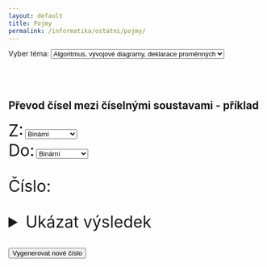 ```yaml
---
layout: default
title: Pojmy
permalink: /informatika/ostatni/pojmy/
---
```


<script defer src="https://cdn.jsdelivr.net/npm/alpinejs@3.x.x/dist/cdn.min.js"></script>

<div x-data="{
    topic: '9',
    data: [],
    getData() {
        let promises = []
        for (i = 1; i <= 25; i++) {
            promises.push(
                fetch('/informatika/ostatni/pojmy/' + i)
                    .then(res => res.text())
                    .then(html => /<body.*?>([\s\S]*)<\/body>/.exec(html)[1])
            )
        }
        Promise.all(promises).then(res => {
            this.data = res
        })
    }
}" x-init="getData()">

<label for="topics">Vyber téma:</label>
<select id="topics" x-model="topic">
    <option value="1">Algoritmus, vývojové diagramy, deklarace proměnných</option>
    <option value="2">Binární vyhledávací strom</option>
    <option value="3">Bitmapová počítačová grafika</option>
    <option value="4">Cyklus s podmínkou</option>
    <option value="5">Cyklus s pevným počtem kroků</option>
    <option value="6">Databázové systémy</option>
    <option value="7">Historie výpočetní techniky, hardware</option>
    <option value="8">Homogenní datové struktury</option>
    <option value="9">Informace a informační zdroje, číselné soustavy</option>
    <option value="10">Internet – historie, struktura a využití, služby internetu</option>
    <option value="11">Lineární spojový seznam</option>
    <option value="12">Multimedia</option>
    <option value="13">Nehomogenní datové struktury</option>
    <option value="14">Počítačové sítě</option>
    <option value="15">Počítačové viry a další malware</option>
    <option value="16">Prezentační technologie</option>
    <option value="17">Procedury a funkce, druhy parametrů</option>
    <option value="18">Software – vývoj, rozdělení, operační systémy</option>
    <option value="19">Tabulkové kalkulátory, textové editory</option>
    <option value="20">Teorie grafů, backtracking</option>
    <option value="21">Tvorba webových stránek</option>
    <option value="22">Úplný a neúplný podmíněný příkaz</option>
    <option value="23">Vektorová počítačová grafika</option>
    <option value="24">Základní metody vyhledávání a třídění</option>
    <option value="25">Záznamová média a zálohování dat, komprimace</option>
</select>

<div x-html="data[topic - 1]"></div>

<div
    x-if="topic === '9'"
    x-data="{
        from: '2',
        to: '10',
        number: 1000,
        generateNumber() {
            this.number = Math.floor(Math.random() * (1000000 - 10) + 10)
        }
    }"
    x-init="generateNumber()"
    style="margin-top: 5rem;"
>
    <h2>Převod čísel mezi číselnými soustavami - příklad</h2>
    <div class="grid">
        <label for="system-from" style="font-size: 2rem;">Z:</label>
        <select id="system-from" x-model="from">
            <option value="2">Binární</option>
            <option value="8">Osmičková</option>
            <option value="10">Desítková</option>
            <option value="12">Dvanáctková</option>
            <option value="16">Šestnáctková</option>
        </select>
    </div>
    <div class="grid">
        <label for="system-to" style="font-size: 2rem;">Do:</label>
        <select id="system-to" x-model="to">
            <option value="2">Binární</option>
            <option value="8">Osmičková</option>
            <option value="10">Desítková</option>
            <option value="12">Dvanáctková</option>
            <option value="16">Šestnáctková</option>
        </select>
    </div>
    <p style="margin-top: 2rem; font-size: 2rem;">
        Číslo: <span style="font-weight: 700;" x-text="number.toString(from)"></span>
    </p>
    <details style="margin-top: 2rem; font-size: 2rem;">
        <summary>Ukázat výsledek</summary>
        <p style="font-size: 2rem;" x-text="number.toString(to)"></p>
    </details>
    <button
        style="margin-top: 2rem;"
        x-on:click="generateNumber()"
    >
        Vygenerovat nové číslo
    </button>
</div>

</div>
